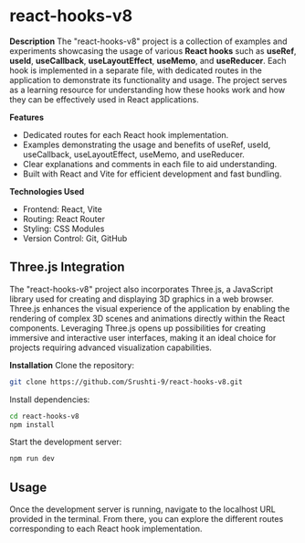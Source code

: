 # react-hooks-v8

**Description**
The "react-hooks-v8" project is a collection of examples and experiments showcasing the usage of various **React hooks** such as **useRef**, **useId**, **useCallback**, **useLayoutEffect**, **useMemo**, and **useReducer**. Each hook is implemented in a separate file, with dedicated routes in the application to demonstrate its functionality and usage. The project serves as a learning resource for understanding how these hooks work and how they can be effectively used in React applications.

**Features**

- Dedicated routes for each React hook implementation.
- Examples demonstrating the usage and benefits of useRef, useId, useCallback, useLayoutEffect, useMemo, and useReducer.
- Clear explanations and comments in each file to aid understanding.
- Built with React and Vite for efficient development and fast bundling.

**Technologies Used**

- Frontend: React, Vite
- Routing: React Router
- Styling: CSS Modules
- Version Control: Git, GitHub

## Three.js Integration

The "react-hooks-v8" project also incorporates Three.js, a JavaScript library used for creating and displaying 3D graphics in a web browser. Three.js enhances the visual experience of the application by enabling the rendering of complex 3D scenes and animations directly within the React components. Leveraging Three.js opens up possibilities for creating immersive and interactive user interfaces, making it an ideal choice for projects requiring advanced visualization capabilities.

**Installation**
Clone the repository:

```bash
git clone https://github.com/Srushti-9/react-hooks-v8.git
```

Install dependencies:

```bash
cd react-hooks-v8
npm install
```

Start the development server:

```bash
npm run dev
```

## Usage

Once the development server is running, navigate to the localhost URL provided in the terminal. From there, you can explore the different routes corresponding to each React hook implementation.
